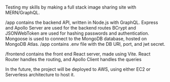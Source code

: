 # <imgWorld>
Testing my skills by making a full stack image sharing site with MERN/GraphQL.

/app contains the backend API, written in Node.js with GraphQL.
Express and Apollo Server are used for the backend routes
BCrypt and JSONWebToken are used for hashing passwords and authentication.
Mongoose is used to connect to the MongoDB database, hosted on MongoDB Atlas.
/app contains .env file with the DB URI, port, and jwt secret.

/frontend contains the front end React server, made using Vite.
React Router handles the routing, and Apollo Client handles the queries

In the future, the project will be deployed to AWS, 
using either EC2 or Serverless architecture to host it.
